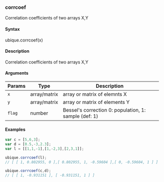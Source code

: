 ### corrcoef

Correlation coefficients of two arrays X,Y


#### Syntax

ubique.corrcoef(x)


#### Description

Correlation coefficients of two arrays X,Y  



#### Arguments

|Params|Type|Description
|---------|----|-----------
|`x` | array/matrix | array or matrix of elemnts X
|`y` | array/matrix | array or matrix of elements Y
|`flag` | number | Bessel's correction 0: population, 1: sample (def: 1)


#### Examples

```js
var c = [5,6,3];
var d = [0.5,-3,2.3];
var l = [[1,1,-1],[1,-2,3],[2,3,1]];

ubique.corrcoef(l);
// [ [ 1, 0.802955, 0 ],[ 0.802955, 1, -0.59604 ],[ 0, -0.59604, 1 ] ]

ubique.corrcoef(c,d);
// [ [ 1, -0.931151 ], [ -0.931151, 1 ] ]
```

